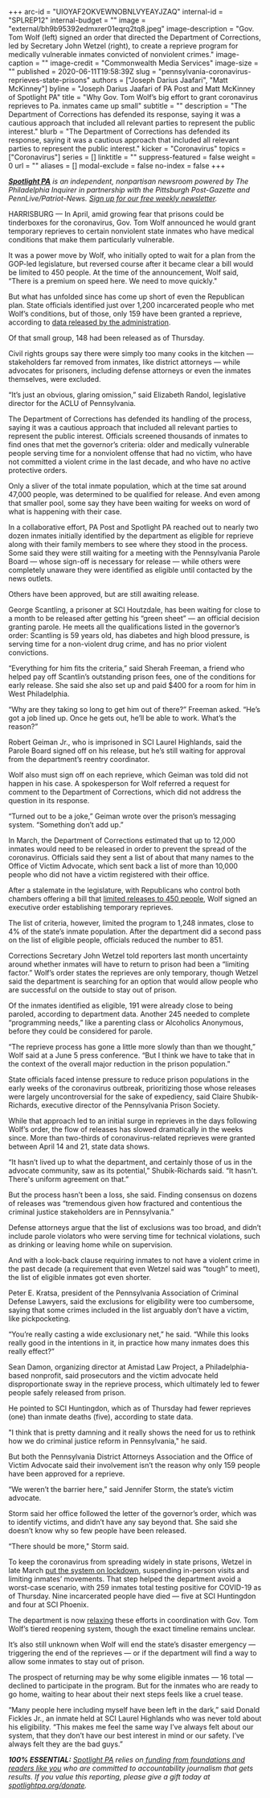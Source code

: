 +++
arc-id = "UIOYAF2OKVEWNOBNLVYEAYJZAQ"
internal-id = "SPLREP12"
internal-budget = ""
image = "external/bh9b95392edmxrer01eqrq2tq8.jpeg"
image-description = "Gov. Tom Wolf (left) signed an order that directed the Department of Corrections, led by Secretary John Wetzel (right), to create a reprieve program for medically vulnerable inmates convicted of nonviolent crimes."
image-caption = ""
image-credit = "Commonwealth Media Services"
image-size = ""
published = 2020-06-11T19:58:39Z
slug = "pennsylvania-coronavirus-reprieves-state-prisons"
authors = ["Joseph Darius Jaafari", "Matt McKinney"]
byline = "Joseph Darius Jaafari of PA Post and Matt McKinney of Spotlight PA"
title = "Why Gov. Tom Wolf’s big effort to grant coronavirus reprieves to Pa. inmates came up small"
subtitle = ""
description = "The Department of Corrections has defended its response, saying it was a cautious approach that included all relevant parties to represent the public interest."
blurb = "The Department of Corrections has defended its response, saying it was a cautious approach that included all relevant parties to represent the public interest."
kicker = "Coronavirus"
topics = ["Coronavirus"]
series = []
linktitle = ""
suppress-featured = false
weight = 0
url = ""
aliases = []
modal-exclude = false
no-index = false
+++

<a href="https://www.spotlightpa.org/"><i><b>Spotlight PA</b></i></a><i> is an independent, nonpartisan newsroom powered by The Philadelphia Inquirer in partnership with the Pittsburgh Post-Gazette and PennLive/Patriot-News. </i><a href="https://www.spotlightpa.org/newsletters"><i>Sign up for our free weekly newsletter</i></a><i>.</i>

HARRISBURG — In April, amid growing fear that prisons could be tinderboxes for the coronavirus, Gov. Tom Wolf announced he would grant temporary reprieves to certain nonviolent state inmates who have medical conditions that make them particularly vulnerable.

It was a power move by Wolf, who initially opted to wait for a plan from the GOP-led legislature, but reversed course after it became clear a bill would be limited to 450 people. At the time of the announcement, Wolf said, “There is a premium on speed here. We need to move quickly."

But what has unfolded since has come up short of even the Republican plan. State officials identified just over 1,200 incarcerated people who met Wolf’s conditions, but of those, only 159 have been granted a reprieve, according to <a href="https://www.cor.pa.gov/Pages/COVID-19.aspx">data released by the administration</a>.

Of that small group, 148 had been released as of Thursday. 

Civil rights groups say there were simply too many cooks in the kitchen — stakeholders far removed from inmates, like district attorneys — while advocates for prisoners, including defense attorneys or even the inmates themselves, were excluded. 

“It’s just an obvious, glaring omission,” said Elizabeth Randol, legislative director for the ACLU of Pennsylvania. 

<script src="https://www.spotlightpa.org/embed.js" async></script><div data-spl-embed-version="1" data-spl-src="https://www.spotlightpa.org/embeds/donate/"></div>


The Department of Corrections has defended its handling of the process, saying it was a cautious approach that included all relevant parties to represent the public interest. Officials screened thousands of inmates to find ones that met the governor’s criteria: older and medically vulnerable people serving time for a nonviolent offense that had no victim, who have not committed a violent crime in the last decade, and who have no active protective orders.

Only a sliver of the total inmate population, which at the time sat around 47,000 people, was determined to be qualified for release. And even among that smaller pool, some say they have been waiting for weeks on word of what is happening with their case. 

In a collaborative effort, PA Post and Spotlight PA reached out to nearly two dozen inmates initially identified by the department as eligible for reprieve along with their family members to see where they stood in the process. Some said they were still waiting for a meeting with the Pennsylvania Parole Board — whose sign-off is necessary for release — while others were completely unaware they were identified as eligible until contacted by the news outlets. 

Others have been approved, but are still awaiting release. 

George Scantling, a prisoner at SCI Houtzdale, has been waiting for close to a month to be released after getting his “green sheet” — an official decision granting parole. He meets all the qualifications listed in the governor’s order: Scantling is 59 years old, has diabetes and high blood pressure, is serving time for a non-violent drug crime, and has no prior violent convictions. 

“Everything for him fits the criteria,” said Sherah Freeman, a friend who helped pay off Scantlin’s outstanding prison fees, one of the conditions for early release. She said she also set up and paid $400 for a room for him in West Philadelphia. 

“Why are they taking so long to get him out of there?” Freeman asked. “He’s got a job lined up. Once he gets out, he’ll be able to work. What’s the reason?”

Robert Geiman Jr., who is imprisoned in SCI Laurel Highlands, said the Parole Board signed off on his release, but he’s still waiting for approval from the department’s reentry coordinator.

Wolf also must sign off on each reprieve, which Geiman was told did not happen in his case. A spokesperson for Wolf referred a request for comment to the Department of Corrections, which did not address the question in its response. 

“Turned out to be a joke,” Geiman wrote over the prison’s messaging system. “Something don’t add up.”

In March, the Department of Corrections estimated that up to 12,000 inmates would need to be released in order to prevent the spread of the coronavirus. Officials said they sent a list of about that many names to the Office of Victim Advocate, which sent back a list of more than 10,000 people who did not have a victim registered with their office. 

After a stalemate in the legislature, with Republicans who control both chambers offering a bill that <a href="https://www.spotlightpa.org/news/2020/04/pennsylvania-coronavirus-state-prisons-inmate-reprieves/">limited releases to 450 people</a>, Wolf signed an executive order establishing temporary reprieves.

The list of criteria, however, limited the program to 1,248 inmates, close to 4% of the state’s inmate population. After the department did a second pass on the list of eligible people, officials reduced the number to 851. 

Corrections Secretary John Wetzel told reporters last month uncertainty around whether inmates will have to return to prison had been a “limiting factor.” Wolf’s order states the reprieves are only temporary, though Wetzel said the department is searching for an option that would allow people who are successful on the outside to stay out of prison.

Of the inmates identified as eligible, 191 were already close to being paroled, according to department data. Another 245 needed to complete “programming needs,” like a parenting class or Alcoholics Anonymous, before they could be considered for parole. 

“The reprieve process has gone a little more slowly than than we thought,” Wolf said at a June 5 press conference. “But I think we have to take that in the context of the overall major reduction in the prison population.”

State officials faced intense pressure to reduce prison populations in the early weeks of the coronavirus outbreak, prioritizing those whose releases were largely uncontroversial for the sake of expediency, said Claire Shubik-Richards, executive director of the Pennsylvania Prison Society. 

While that approach led to an initial surge in reprieves in the days following Wolf’s order, the flow of releases has slowed dramatically in the weeks since. More than two-thirds of coronavirus-related reprieves were granted between April 14 and 21, state data shows.

“It hasn’t lived up to what the department, and certainly those of us in the advocate community, saw as its potential,” Shubik-Richards said. “It hasn't. There's uniform agreement on that.” 

But the process hasn’t been a loss, she said. Finding consensus on dozens of releases was “tremendous given how fractured and contentious the criminal justice stakeholders are in Pennsylvania.”

Defense attorneys argue that the list of exclusions was too broad, and didn’t include parole violators who were serving time for technical violations, such as drinking or leaving home while on supervision. 

And with a look-back clause requiring inmates to not have a violent crime in the past decade (a requirement that even Wetzel said was “tough” to meet), the list of eligible inmates got even shorter. 

Peter E. Kratsa, president of the Pennsylvania Association of Criminal Defense Lawyers, said the exclusions for eligibility were too cumbersome, saying that some crimes included in the list arguably don’t have a victim, like pickpocketing. 

“You’re really casting a wide exclusionary net,” he said. “While this looks really good in the intentions in it, in practice how many inmates does this really effect?”

<script src="https://www.spotlightpa.org/embed.js" async></script><div data-spl-embed-version="1" data-spl-src="https://www.spotlightpa.org/embeds/newsletter/"></div>


Sean Damon, organizing director at Amistad Law Project, a Philadelphia-based nonprofit, said prosecutors and the victim advocate held disproportionate sway in the reprieve process, which ultimately led to fewer people safely released from prison. 

He pointed to SCI Huntingdon, which as of Thursday had fewer reprieves (one) than inmate deaths (five), according to state data.

"I think that is pretty damning and it really shows the need for us to rethink how we do criminal justice reform in Pennsylvania," he said.

But both the Pennsylvania District Attorneys Association and the Office of Victim Advocate said their involvement isn’t the reason why only 159 people have been approved for a reprieve.

“We weren’t the barrier here,” said Jennifer Storm, the state’s victim advocate.

Storm said her office followed the letter of the governor’s order, which was to identify victims, and didn’t have any say beyond that. She said she doesn’t know why so few people have been released.

“There should be more," Storm said. 

To keep the coronavirus from spreading widely in state prisons, Wetzel in late March <a href="https://www.spotlightpa.org/news/2020/05/pennsylvania-prisons-coronavirus-lockdown-mental-health/">put the system on lockdown</a>, suspending in-person visits and limiting inmates’ movements. That step helped the department avoid a worst-case scenario, with 259 inmates total testing positive for COVID-19 as of Thursday. Nine incarcerated people have died — five at SCI Huntingdon and four at SCI Phoenix. 

The department is now <a href="https://www.media.pa.gov/Pages/corrections_details.aspx?newsid=463">relaxing</a> these efforts in coordination with Gov. Tom Wolf’s tiered reopening system, though the exact timeline remains unclear.

It’s also still unknown when Wolf will end the state’s disaster emergency — triggering the end of the reprieves — or if the department will find a way to allow some inmates to stay out of prison. 

The prospect of returning may be why some eligible inmates — 16 total — declined to participate in the program. But for the inmates who are ready to go home, waiting to hear about their next steps feels like a cruel tease. 

“Many people here including myself have been left in the dark,” said Donald Fickles Jr., an inmate held at SCI Laurel Highlands who was never told about his eligibility. “This makes me feel the same way I’ve always felt about our system, that they don’t have our best interest in mind or our safety. I’ve always felt they are the bad guys.”

<i><b>100% ESSENTIAL:</b></i> <a href="https://www.spotlightpa.org/"><i>Spotlight PA</i></a><i> relies on</i><a href="https://www.spotlightpa.org/support"><i> funding from foundations and readers like you</i></a><i> who are committed to accountability journalism that gets results. If you value this reporting, please give a gift today at </i><a href="http://spotlightpa.org/donate"><i>spotlightpa.org/donate</i></a><i>.</i>
